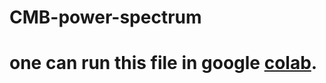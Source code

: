 # CMB-power-spectrum
# one can run this file in google [colab](https://colab.research.google.com/drive/1E1iXM9x4-haHYOl8lVy_xYIgN7iaQicP#scrollTo=j188Oruim-nS).
